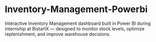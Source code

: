 # Inventory-Management-Powerbi
Interactive Inventory Management dashboard built in Power BI during internship at BistartX — designed to monitor stock levels, optimize replenishment, and improve warehouse decisions.
